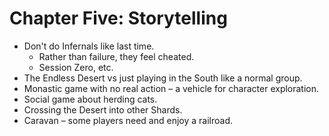 # Chapter Five: Storytelling

- Don't do Infernals like last time.
    - Rather than failure, they feel cheated.
    - Session Zero, etc.
- The Endless Desert vs just playing in the South like a normal group.
- Monastic game with no real action – a vehicle for character exploration.
- Social game about herding cats.
- Crossing the Desert into other Shards.
- Caravan – some players need and enjoy a railroad.